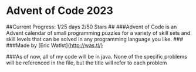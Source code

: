# Advent of Code 2023 #
##Current Progress: 1/25 days   2/50 Stars ##
###Advent of Code is an Advent calendar of small programming puzzles for a variety of skill sets and skill levels that can be solved in any programming language you like. ###
###Made by [Eric Watlst]{http://was.tl/}

###As of now, all of my code will be in java. None of the specific problems will be referenced in the file, but the title will refer to each problem
